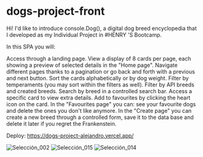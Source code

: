 # dogs-project-front

Hi! I'd like to introduce console.Dog(), a digital dog breed encyclopedia that I developed as my Individual Project in #HENRY 'S Bootcamp.

In this SPA you will: 

Access through a landing page. View a display of 8 cards per page, each showing a preview of selected details in the "Home page". Navigate different pages thanks to a pagination or go back and forth with a previous and next button. Sort the cards alphabetically or by dog weight. Filter by temperaments (you may sort within the filters as well). Filter by API breeds and created breeds. Search by breed in a controlled search bar. Access a specific card to view extra details. Add to favourites by clicking the heart icon on the card. In the "Favourites page" you can: see your favourite dogs and delete the ones you don't like anymore. In the "Create page" you can create a new breed through a controlled form, save it to the data base and delete it later if you regret the Frankenstein. 

Deploy: https://dogs-project-alejandro.vercel.app/


![Selección_002](https://user-images.githubusercontent.com/101005998/187340461-0a1c59ba-f54b-43af-83f3-d71930479f60.png)
![Selección_015](https://user-images.githubusercontent.com/101005998/187340508-5000e4dc-e970-4df3-b50e-c870c7f39559.png)
![Selección_014](https://user-images.githubusercontent.com/101005998/187340543-ebcef2d6-3961-44cc-8d1f-4837a42e8777.png)
